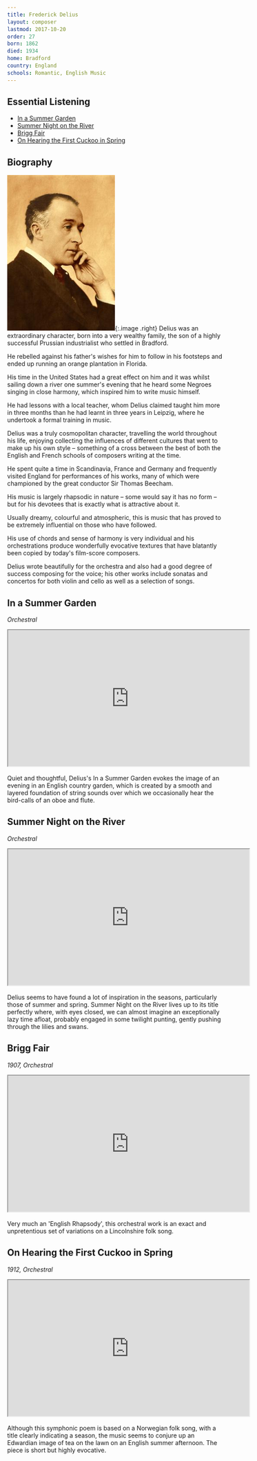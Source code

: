 ```yaml
---
title: Frederick Delius
layout: composer
lastmod: 2017-10-20
order: 27
born: 1862
died: 1934
home: Bradford
country: England
schools: Romantic, English Music
---
```


## Essential Listening

- [In a Summer Garden](#in-a-summer-garden)
- [Summer Night on the River](#summer-night-on-the-river)
- [Brigg Fair](#brigg-fair)
- [On Hearing the First Cuckoo in Spring](#on-hearing-the-first-cuckoo-in-spring)

## Biography

![Frederick Delius](/images/classical/27.jpg){:.image .right}
Delius was an extraordinary character, born into a very wealthy family, the son of a highly successful Prussian industrialist who settled in Bradford.

He rebelled against his father's wishes for him to follow in his footsteps and ended up running an orange plantation in Florida.

His time in the United States had a great effect on him and it was whilst sailing down a river one summer's evening that he heard some Negroes singing in close harmony, which inspired him to write music himself.

He had lessons with a local teacher, whom Delius claimed taught him more in three months than he had learnt in three years in Leipzig, where he undertook a formal training in music.

Delius was a truly cosmopolitan character, travelling the world throughout his life, enjoying collecting the influences of different cultures that went to make up his own style – something of a cross between the best of both the English and French schools of composers writing at the time.

He spent quite a time in Scandinavia, France and Germany and frequently visited England for performances of his works, many of which were championed by the great conductor Sir Thomas Beecham.

His music is largely rhapsodic in nature – some would say it has no form – but for his devotees that is exactly what is attractive about it.

Usually dreamy, colourful and atmospheric, this is music that has proved to be extremely influential on those who have followed.

His use of chords and sense of harmony is very individual and his orchestrations produce wonderfully evocative textures that have blatantly been copied by today's film-score composers.

Delius wrote beautifully for the orchestra and also had a good degree of success composing for the voice; his other works include sonatas and concertos for both violin and cello as well as a selection of songs.

## In a Summer Garden

_Orchestral_

<div class='video-container'><iframe width='560' height='315' src='https://www.youtube.com/embed/ojEiAF9HCFI'  allowfullscreen></iframe></div>

Quiet and thoughtful, Delius's In a Summer Garden evokes the image of an evening in an English country garden, which is created by a smooth and layered foundation of string sounds over which we occasionally hear the bird-calls of an oboe and flute.

## Summer Night on the River

_Orchestral_

<div class='video-container'><iframe width='560' height='315' src='https://www.youtube.com/embed/ttK8eRueuWI'  allowfullscreen></iframe></div>

Delius seems to have found a lot of inspiration in the seasons, particularly those of summer and spring.  Summer Night on the River lives up to its title perfectly where, with eyes closed, we can almost imagine an exceptionally lazy time afloat, probably engaged in some twilight punting, gently pushing through the lilies and swans.

## Brigg Fair

_1907, Orchestral_

<div class='video-container'><iframe width='560' height='315' src='https://www.youtube.com/embed/rjpvZZL5X2Q'  allowfullscreen></iframe></div>

Very much an 'English Rhapsody', this orchestral work is an exact and unpretentious set of variations on a Lincolnshire folk song.

## On Hearing the First Cuckoo in Spring

_1912, Orchestral_

<div class='video-container'><iframe width='560' height='315' src='https://www.youtube.com/embed/aTk3iYI7zn4'  allowfullscreen></iframe></div>

Although this symphonic poem is based on a Norwegian folk song, with a title clearly indicating a season, the music seems to conjure up an Edwardian image of tea on the lawn on an English summer afternoon.  The piece is short but highly evocative.
